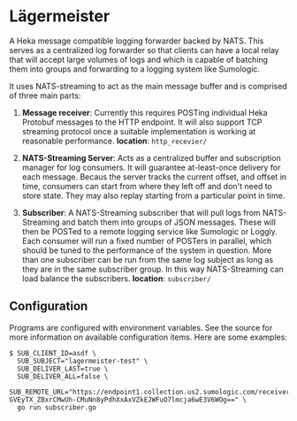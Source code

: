 Lägermeister
============

A Heka message compatible logging forwarder backed by NATS. This serves as a
centralized log forwarder so that clients can have a local relay that will
accept large volumes of logs and which is capable of batching them into groups
and forwarding to a logging system like Sumologic.

It uses NATS-streaming to act as the main message buffer and is comprised of
three main parts:

1. **Message receiver**: Currently this requires POSTing individual Heka Protobuf
   messages to the HTTP endpoint. It will also support TCP streaming protocol
   once a suitable implementation is working at reasonable performance.
   **location**: `http_recevier/`

2. **NATS-Streaming Server**: Acts as a centralized buffer and subscription
   manager for log consumers. It will guarantee at-least-once delivery for each
   message. Becaus the server tracks the current offset, and offset in time,
   consumers can start from where they left off and don't need to store state.
   They may also replay starting from a particular point in time.

3. **Subscriber**: A NATS-Streaming subscriber that will pull logs from NATS-
   Streaming and batch them into groups of JSON messages. These will then be
   POSTed to a remote logging service like Sumologic or Loggly. Each consumer
   will run a fixed number of POSTers in parallel, which should be tuned to
   the performance of the system in question. More than one subscriber can be
   run from the same log subject as long as they are in the same subscriber group.
   In this way NATS-Streaming can load balance the subscribers.
   **location**: `subscriber/`

Configuration
-------------

Programs are configured with environment variables. See the source for more
information on available configuration items. Here are some examples:

```
$ SUB_CLIENT_ID=asdf \
  SUB_SUBJECT="lagermeister-test" \
  SUB_DELIVER_LAST=true \
  SUB_DELIVER_ALL=false \
  SUB_REMOTE_URL="https://endpoint1.collection.us2.sumologic.com/receiver/v1/http/ZaVnC4dhaV2Djfx_aJ93Ht013FC51G9_FuWipqPPW5RSxez24iXceWKhPfxlPh-GVEyTX_ZBxrCMwUh-CMuNn8yPdhXxAxVZkEJWFuO7lmcja6wE3V6WOg==" \
  go run subscriber.go
```

